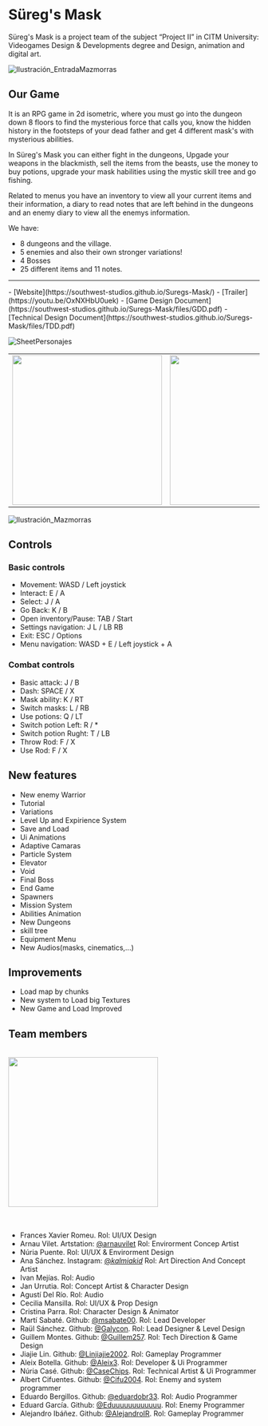# Süreg's Mask 

Süreg's Mask is a project team of the subject “Project II” in CITM University: Videogames Design & Developments degree and Design, animation and digital art. 

![Ilustración_EntradaMazmorras](https://github.com/SouthWest-Studios/Suregs-Mask/assets/125640148/fc02a6ac-8870-4716-8a30-9997bb68e1f2)
<br>

## Our Game

It is an RPG game in 2d isometric, where you must go into the dungeon down 8 floors to find the mysterious force that calls you, know the hidden history in the footsteps of your dead father and get 4 different mask's with mysterious abilities.

In Süreg's Mask you can either fight in the dungeons, Upgade your weapons in the blackmisth, sell the items from the beasts, use the money to buy potions, upgrade your mask habilities using the mystic skill tree and go fishing.

Related to menus you have an inventory to view all your current items and their information, a diary to read notes that are left behind in the dungeons and an enemy diary to view all the enemys information.

We have:
- 8 dungeons and the village.
- 5 enemies and also their own stronger variations!
- 4 Bosses
- 25 different items and 11 notes.
<hr>
- [Website](https://southwest-studios.github.io/Suregs-Mask/)
- [Trailer](https://youtu.be/OxNXHbU0uek)
- [Game Design Document](https://southwest-studios.github.io/Suregs-Mask/files/GDD.pdf)
- [Technical Design Document](https://southwest-studios.github.io/Suregs-Mask/files/TDD.pdf)

![SheetPersonajes](https://github.com/SouthWest-Studios/Suregs-Mask/assets/125640148/f45bbf54-584b-4e27-a229-cb90556e20e8)


<table border="0">
 <tr border="0">
    <td border="0"><img src="https://github.com/SouthWest-Studios/Suregs-Mask/assets/71668554/c6f9b557-3c58-4d3f-84e9-92e9e5ed84d6" width="300px">
</td>
    <td border="0"><img src="https://github.com/SouthWest-Studios/Suregs-Mask/assets/71668554/74fa51e2-8136-4f9c-aac5-847f23185a5b" width="300px"></td>
 </tr>
</table>




![Ilustración_Mazmorras](https://github.com/SouthWest-Studios/Suregs-Mask/assets/125640148/bdf38668-877e-4d6b-a036-3fb194995225)



## Controls
### Basic controls
- Movement: WASD / Left joystick
- Interact: E / A
- Select: J / A
- Go Back: K / B
- Open inventory/Pause: TAB / Start
- Settings navigation: J L / LB RB
- Exit: ESC / Options
- Menu navigation: WASD + E / Left joystick + A

### Combat controls
- Basic attack: J / B
- Dash: SPACE / X
- Mask ability: K / RT
- Switch masks: L / RB
- Use potions: Q / LT
- Switch potion Left: R / *
- Switch potion Rught: T / LB
- Throw Rod: F / X
- Use Rod: F / X

## New features
- New enemy Warrior
- Tutorial
- Variations
- Level Up and Expirience System
- Save and Load
- Ui Animations
- Adaptive Camaras
- Particle System
- Elevator
- Void
- Final Boss
- End Game
- Spawners
- Mission System
- Abilities Animation
- New Dungeons
- skill tree
- Equipment Menu
- New Audios(masks, cinematics,...)


## Improvements
- Load map by chunks
- New system to Load big Textures
- New Game and Load Improved


## Team members

<br>

<img src="https://github.com/SouthWest-Studios/Suregs-Mask/assets/71668554/50560936-a985-40c1-a499-22cae846566a" width="300px">

<br>
<br>
<br>

- Frances Xavier Romeu. Rol: UI/UX Design
- Arnau Vilet. Artstation: [@arnauvilet](https://www.artstation.com/arnauvilet) Rol: Envirorment Concep Artist
- Núria Puente.  Rol: UI/UX & Envirorment Design
- Ana Sánchez. Instagram: [@_kalmiakid_](https://www.instagram.com/_kalmiakid_?igsh=bm9tcXY4ejJmNnVn&utm_source=qr) Rol: Art Direction And Concept Artist
- Ivan Mejías. Rol: Audio
- Jan Urrutia. Rol: Concept Artist & Character Design
- Agustí Del Río. Rol: Audio
- Cecilia Mansilla. Rol: UI/UX & Prop Design
- Cristina Parra. Rol: Character Design & Animator
- Martí Sabaté. Github: [@msabate00](https://github.com/msabate00). Rol: Lead Developer
- Raül Sánchez. Github: [@Galycon](https://github.com/Galycon). Rol: Lead Designer & Level Design
- Guillem Montes. Github: [@Guillem257](https://github.com/Guillem257). Rol: Tech Direction & Game Design
- Jiajie Lin. Github: [@Linjiajie2002](https://github.com/Linjiajie2002). Rol: Gameplay Programmer
- Aleix Botella. Github: [@Aleix3](https://github.com/Aleix3). Rol: Developer & Ui Programmer
- Núria Casé. Github: [@CaseChips](https://github.com/CaseChips). Rol: Technical Artist & Ui Programmer
- Albert Cifuentes. Github: [@Cifu2004](https://github.com/Cifu2004). Rol: Enemy and system programmer
- Eduardo Bergillos. Github: [@eduardobr33](https://github.com/eduardobr33). Rol: Audio Programmer
- Eduard García. Github: [@Eduuuuuuuuuuuu](https://github.com/Eduuuuuuuuuuuu). Rol: Enemy Programmer
- Alejandro Ibáñez. Github: [@AlejandroIR](https://github.com/AlejandroIR). Rol: Gameplay Programmer




               
